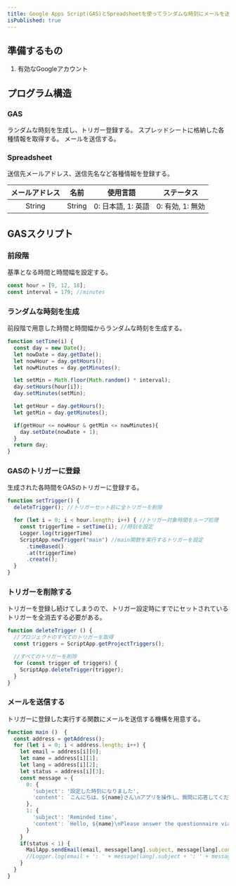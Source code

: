 ```yaml
---
title: Google Apps Script(GAS)とSpreadsheetを使ってランダムな時刻にメールを送信する
isPublished: true
---
```


## 準備するもの

1. 有効なGoogleアカウント

## プログラム構造

### GAS

ランダムな時刻を生成し、トリガー登録する。
スプレッドシートに格納した各種情報を取得する。
メールを送信する。

### Spreadsheet

送信先メールアドレス、送信先名など各種情報を登録する。

メールアドレス|名前|使用言語|ステータス
:---:|:---:|:--:|:---:
String|String|0: 日本語, 1: 英語|0: 有効, 1: 無効

## GASスクリプト

### 前段階

基準となる時間と時間幅を設定する。
``` js
const hour = [9, 12, 18];
const interval = 179; //minutes
```

### ランダムな時刻を生成

前段階で用意した時間と時間幅からランダムな時刻を生成する。
``` js
function setTime(i) {
  const day = new Date();
  let nowDate = day.getDate();
  let nowHour = day.getHours();
  let nowMinutes = day.getMinutes();

  let setMin = Math.floor(Math.random() * interval);
  day.setHours(hour[i]);
  day.setMinutes(setMin);

  let getHour = day.getHours();
  let getMin = day.getMinutes();

  if(getHour <= nowHour & getMin <= nowMinutes){
    day.setDate(nowDate + 1);
  }
  return day;
}
```

### GASのトリガーに登録

生成された各時間をGASのトリガーに登録する。

``` js
function setTrigger() {
  deleteTrigger(); //トリガーセット前に全トリガーを削除

  for (let i = 0; i < hour.length; i++) { //トリガー対象時間をループ処理
    const triggerTime = setTime(i); //時刻を設定
    Logger.log(triggerTime)
    ScriptApp.newTrigger("main") //main関数を実行するトリガーを設定
      .timeBased()
      .at(triggerTime)
      .create();
  }
}
```

### トリガーを削除する

トリガーを登録し続けてしまうので、トリガー設定時にすでにセットされているトリガーを全消去する必要がある。

``` js
function deleteTrigger () {
  //プロジェクトのすべてのトリガーを取得
  const triggers = ScriptApp.getProjectTriggers();

  //すべてのトリガーを削除
  for (const trigger of triggers) {
    ScriptApp.deleteTrigger(trigger);
  }
}
```

### メールを送信する

トリガーに登録した実行する関数にメールを送信する機構を用意する。

``` js
function main ()  {
  const address = getAddress();
  for (let i = 0; i < address.length; i++) {
    let email = address[i][0];
    let name = address[i][1];
    let lang = address[i][2];
    let status = address[i][3];
    const message = {
      0: {
        'subject': '設定した時刻になりました',
        'content': `こんにちは、${name}さん\nアプリを操作し、質問に応答してください。`
      },
      1: {
        'subject': 'Reminded time',
        'content': `Hello, ${name}\nPlease answer the questionnaire via EMA app.`
      }
    }
    if(status < 1) {
      MailApp.sendEmail(email, message[lang].subject, message[lang].content);
      //Logger.log(email + ': ' + message[lang].subject + ': ' + message[lang].content)
    }
  }
}
```